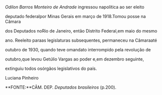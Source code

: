 

*Odilon Barros Monteiro de Andrade* ingressou napolítica ao ser eleito

deputado federalpor Minas Gerais em março de 1918.Tomou posse na Câmara

dos Deputados noRio de Janeiro, então Distrito Federal,em maio do mesmo

ano. Reeleito paraas legislaturas subsequentes, permaneceu na Câmaraaté

outubro de 1930, quando teve omandato interrompido pela revolução de

outubro,que levou Getúlio Vargas ao poder e,em dezembro seguinte,

extinguiu todos osórgãos legislativos do país.



Luciana Pinheiro



**FONTE:**CÂM. DEP. *Deputados brasileiros* (p.200).

